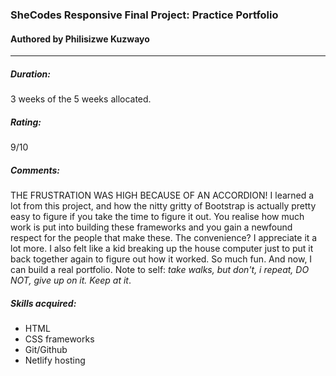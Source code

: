 ### SheCodes Responsive Final Project: Practice Portfolio
#### Authored by Philisizwe Kuzwayo
---

##### Duration:
3 weeks of the 5 weeks allocated.

##### Rating:
9/10

##### Comments:
THE FRUSTRATION WAS HIGH BECAUSE OF AN ACCORDION! I learned a lot from this project, and how the nitty gritty of Bootstrap is actually pretty easy to figure if you take the time to figure it out. You realise how much work is put into building these frameworks and you gain a newfound respect for the people that make these. The convenience? I appreciate it a lot more. I also felt like a kid breaking up the house computer just to put it back together again to figure out how it worked. So much fun. And now, I can build a real portfolio. Note to self: *take walks, but don't, i repeat, DO NOT, give up on it. Keep at it*.

##### Skills acquired:
* HTML
* CSS frameworks
* Git/Github
* Netlify hosting